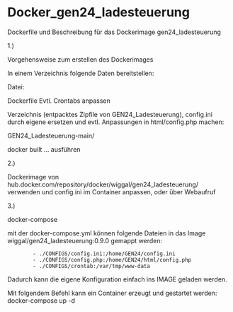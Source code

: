 # Docker_gen24_ladesteuerung
Dockerfile und Beschreibung für das Dockerimage gen24_ladesteuerung

1.)

Vorgehensweise zum erstellen des Dockerimages

In einem Verzeichnis folgende Daten bereitstellen:

Datei: 

Dockerfile
Evtl. Crontabs anpassen

Verzeichnis (entpacktes Zipfile von GEN24_Ladesteuerung),
config.ini  durch eigene ersetzen und evtl. Anpassungen in html/config.php machen:

GEN24_Ladesteuerung-main/

docker built ... ausführen

2.)

Dockerimage von hub.docker.com/repository/docker/wiggal/gen24_ladesteuerung/
verwenden und config.ini im Container anpassen, oder über Webaufruf

3.)

docker-compose

mit der docker-compose.yml können folgende Dateien in das Image wiggal/gen24_ladesteuerung:0.9.0 gemappt werden:

            - ./CONFIGS/config.ini:/home/GEN24/config.ini
            - ./CONFIGS/config.php:/home/GEN24/html/config.php
            - ./CONFIGS/crontab:/var/tmp/www-data

Dadurch kann die eigene Konfiguration einfach ins IMAGE geladen werden.

Mit folgendem Befehl kann ein Container erzeugt und gestartet werden:
docker-compose up -d
